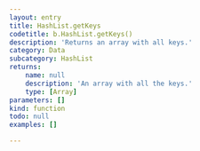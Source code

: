 ```yaml
---
layout: entry
title: HashList.getKeys
codetitle: b.HashList.getKeys()
description: 'Returns an array with all keys.'
category: Data
subcategory: HashList
returns:
    name: null
    description: 'An array with all the keys.'
    type: [Array]
parameters: []
kind: function
todo: null
examples: []

---
```

